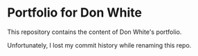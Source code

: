# Portfolio for Don White

This repository contains the content of Don White's portfolio.

Unfortunately, I lost my commit history while renaming this repo.
